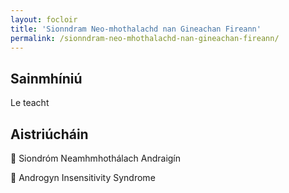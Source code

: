```yaml
---
layout: focloir
title: 'Sionndram Neo-mhothalachd nan Gineachan Fireann'
permalink: /sionndram-neo-mhothalachd-nan-gineachan-fireann/
---
```


## Sainmhíniú

Le teacht

## Aistriúcháin

&#x1f3f4;&#xe0067;&#xe0062;&#xe0073;&#xe0063;&#xe0074;&#xe007f; Siondróm Neamhmhothálach Andraigín

&#x1f3f4;&#xe0067;&#xe0062;&#xe0065;&#xe006e;&#xe0067;&#xe007f; Androgyn Insensitivity Syndrome